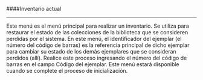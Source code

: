####Inventario actual
<hr>
Este menú es el menú principal para realizar un inventario. Se utiliza para restaurar el estado de las colecciones de la biblioteca que se consideren perdidas por el sistema. En este menú, el identificador del ejemplar (el número del código de barras) es la referencia principal de dicho ejemplar para cambiar su estado de los demás ejemplares que se consideran perdidos (allí). Realice este proceso ingresando el número del código de barras en el campo Código del ejemplar. Este menú estará disponible cuando se complete el proceso de inicialización.